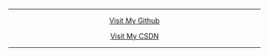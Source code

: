 ***

<p align="center">
  <a href="https://github.com/qinhj5">Visit My Github</a>
</p>
<p align="center">
  <a href="https://blog.csdn.net/embracestar">Visit My CSDN</a>
</p>

***